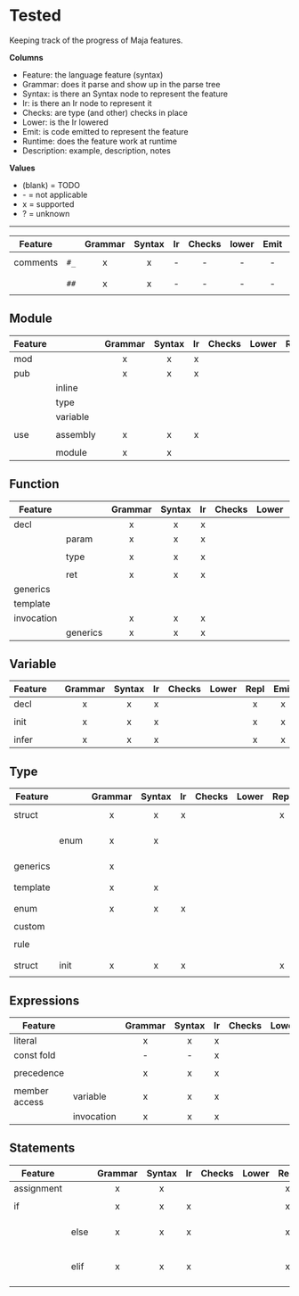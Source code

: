 # Tested

Keeping track of the progress of Maja features.

**Columns**

- Feature: the language feature (syntax)
- Grammar: does it parse and show up in the parse tree
- Syntax: is there an Syntax node to represent the feature
- Ir: is there an Ir node to represent it
- Checks: are type (and other) checks in place
- Lower: is the Ir lowered
- Emit: is code emitted to represent the feature
- Runtime: does the feature work at runtime
- Description: example, description, notes

**Values**

- (blank) = TODO
- \- = not applicable
- x = supported
- ? = unknown

---

|Feature      |   |Grammar|Syntax|Ir|Checks|lower|Emit|Runtime|Description|
|-------------|--------------|:-:|:-:|:-:|:-:|:-:|:-:|---|---------------|
| comments    | `#_` | x | x | - | - | - | - | - | `#_ regular comment`  |
|             | `##` | x | x | - | - | - | - | - | `## comment warning`  |

## Module

|Feature      |   |Grammar|Syntax|Ir|Checks|Lower|Repl|Emit|Runtime|Description|
|-------------|-----|:-:|:-:|:-:|:-:|:-:|:-:|:-:|---|---------------|
| mod    |          | x | x | x |   |   |   | x |   | `mod myModule`  |
| pub    |          | x | x | x |   |   |   |   |   | `pub mySymbol`  |
|        | inline   |   |   |   |   |   |   |   |   | `pub myFn(): U8`  |
|        | type     |   |   |   |   |   |   |   |   | `pub myType`  |
|        | variable |   |   |   |   |   |   |   |   | `pub myImmVar`  |
| use    | assembly | x | x | x |   |   |   |   |   | `use assembly.class`  |
|        | module   | x | x |   |   |   |   |   |   | `use module`  |

## Function

|Feature      |   |Grammar|Syntax|Ir|Checks|Lower|Repl|Emit|Runtime|Description|
|-------------|-----|:-:|:-:|:-:|:-:|:-:|:-:|:-:|---|---------------|
| decl       |       | x | x | x |   |   | x | x |   | `fn: ()`  |
|            | param | x | x | x |   |   | x | x |   | `fn: (p: U8)`  |
|            | type  | x | x | x |   |   |   | x |   | `fn: <T>(p: T)`  |
|            | ret   | x | x | x |   |   | x | x |   | `fn: (): U8`  |
| generics   |       |   |   |   |   |   |   |   |   | `fn: <T>()`  |
| template   |       |   |   |   |   |   |   |   |   | `fn: <#T>()`  |
| invocation |       | x | x | x |   |   | x |   |   | `fn()`  |
|         | generics | x | x | x |   |   |   | x |   | `fn<T>()`  |

## Variable

|Feature      |   |Grammar|Syntax|Ir|Checks|Lower|Repl|Emit|Runtime|Description|
|-------------|-----|:-:|:-:|:-:|:-:|:-:|:-:|:-:|---|---------------|
| decl       |   | x | x | x |   |   | x | x |   | `var: U8`  |
| init       |   | x | x | x |   |   | x | x |   | `var: U8 = 42`  |
| infer      |   | x | x | x |   |   | x | x |   | `var := 42`  |

## Type

|Feature      |   |Grammar|Syntax|Ir|Checks|Lower|Repl|Emit|Runtime|Description|
|-------------|-----|:-:|:-:|:-:|:-:|:-:|:-:|:-:|---|---------------|
| struct      |      | x | x | x |   |   | x | x |   | `MyType -> fld: U8`  |
|             | enum | x | x |   |   |   |   |   |   | `MyType -> fld: U8 -> Opt1, Opt2`  |
| generics    |      | x |   |   |   |   |   |   |   | `MyType<T> -> fld: T`  |
| template    |      | x | x |   |   |   |   |   |   | `MyType<#T> -> fld: T`  |
| enum        |      | x | x | x |   |   |   | x |   | `MyType -> opt1, opt2`  |
| custom      |      |   |   |   |   |   |   |   |   | `MyType: U8`  |
| rule        |      |   |   |   |   |   |   |   |   | `MyType -> #fld1 > 0`  |
| struct      | init | x | x | x |   |   | x | x |   | `MyType -> fld = 42`  |

## Expressions

|Feature      |   |Grammar|Syntax|Ir|Checks|Lower|Repl|Emit|Runtime|Description|
|-------------|-----|:-:|:-:|:-:|:-:|:-:|:-:|:-:|---|---------------|
| literal     |   | x | x | x |   |   | x | x |   | `42`, `'hello'` |
| const fold  |   | - | - | x |   |   | x |   |   | `42 + 101` |
| precedence  |   | x | x | x |   |   | x |   |   | `(42 + 101) / 2` |
| member access | variable | x | x | x |   |   | x | x |   | `y.fld` |
|             | invocation | x | x | x |   |   | x | x |   | `fn().fld` |

## Statements

|Feature      |   |Grammar|Syntax|Ir|Checks|Lower|Repl|Emit|Runtime|Description|
|-------------|-----|:-:|:-:|:-:|:-:|:-:|:-:|:-:|---|---------------|
| assignment |      | x | x |   |   |   | x |   |   | `x = 42`  |
| if      |      | x | x | x |   |   | x |   |   | `if <condition>`  |
|         | else | x | x | x |   |   | x |   |   | `if <condition> else`  |
|         | elif | x | x | x |   |   | x |   |   | `if <condition> elif <condition>`  |
